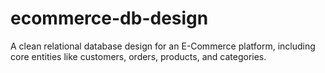 # ecommerce-db-design
A clean relational database design for an E-Commerce platform, including core entities like customers, orders, products, and categories.
